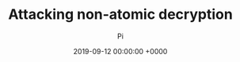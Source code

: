 ---
title: Attacking non-atomic decryption
date: 2019-09-12 00:00:00 +0000
layout: 'post'
permalink: "/crypto/037.html"
author: 'Pi'
tags: []

---